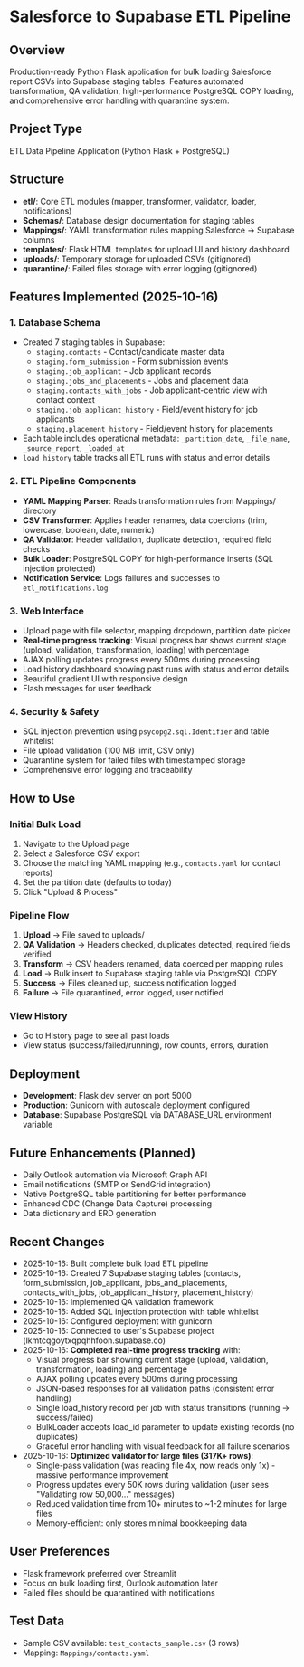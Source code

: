 # Salesforce to Supabase ETL Pipeline

## Overview
Production-ready Python Flask application for bulk loading Salesforce report CSVs into Supabase staging tables. Features automated transformation, QA validation, high-performance PostgreSQL COPY loading, and comprehensive error handling with quarantine system.

## Project Type
ETL Data Pipeline Application (Python Flask + PostgreSQL)

## Structure
- **etl/**: Core ETL modules (mapper, transformer, validator, loader, notifications)
- **Schemas/**: Database design documentation for staging tables
- **Mappings/**: YAML transformation rules mapping Salesforce → Supabase columns
- **templates/**: Flask HTML templates for upload UI and history dashboard
- **uploads/**: Temporary storage for uploaded CSVs (gitignored)
- **quarantine/**: Failed files storage with error logging (gitignored)

## Features Implemented (2025-10-16)

### 1. Database Schema
- Created 7 staging tables in Supabase:
  - `staging.contacts` - Contact/candidate master data
  - `staging.form_submission` - Form submission events
  - `staging.job_applicant` - Job applicant records
  - `staging.jobs_and_placements` - Jobs and placement data
  - `staging.contacts_with_jobs` - Job applicant-centric view with contact context
  - `staging.job_applicant_history` - Field/event history for job applicants
  - `staging.placement_history` - Field/event history for placements
- Each table includes operational metadata: `_partition_date`, `_file_name`, `_source_report`, `_loaded_at`
- `load_history` table tracks all ETL runs with status and error details

### 2. ETL Pipeline Components
- **YAML Mapping Parser**: Reads transformation rules from Mappings/ directory
- **CSV Transformer**: Applies header renames, data coercions (trim, lowercase, boolean, date, numeric)
- **QA Validator**: Header validation, duplicate detection, required field checks
- **Bulk Loader**: PostgreSQL COPY for high-performance inserts (SQL injection protected)
- **Notification Service**: Logs failures and successes to `etl_notifications.log`

### 3. Web Interface
- Upload page with file selector, mapping dropdown, partition date picker
- **Real-time progress tracking**: Visual progress bar shows current stage (upload, validation, transformation, loading) with percentage
- AJAX polling updates progress every 500ms during processing
- Load history dashboard showing past runs with status and error details
- Beautiful gradient UI with responsive design
- Flash messages for user feedback

### 4. Security & Safety
- SQL injection prevention using `psycopg2.sql.Identifier` and table whitelist
- File upload validation (100 MB limit, CSV only)
- Quarantine system for failed files with timestamped storage
- Comprehensive error logging and traceability

## How to Use

### Initial Bulk Load
1. Navigate to the Upload page
2. Select a Salesforce CSV export
3. Choose the matching YAML mapping (e.g., `contacts.yaml` for contact reports)
4. Set the partition date (defaults to today)
5. Click "Upload & Process"

### Pipeline Flow
1. **Upload** → File saved to uploads/
2. **QA Validation** → Headers checked, duplicates detected, required fields verified
3. **Transform** → CSV headers renamed, data coerced per mapping rules
4. **Load** → Bulk insert to Supabase staging table via PostgreSQL COPY
5. **Success** → Files cleaned up, success notification logged
6. **Failure** → File quarantined, error logged, user notified

### View History
- Go to History page to see all past loads
- View status (success/failed/running), row counts, errors, duration

## Deployment
- **Development**: Flask dev server on port 5000
- **Production**: Gunicorn with autoscale deployment configured
- **Database**: Supabase PostgreSQL via DATABASE_URL environment variable

## Future Enhancements (Planned)
- Daily Outlook automation via Microsoft Graph API
- Email notifications (SMTP or SendGrid integration)
- Native PostgreSQL table partitioning for better performance
- Enhanced CDC (Change Data Capture) processing
- Data dictionary and ERD generation

## Recent Changes
- 2025-10-16: Built complete bulk load ETL pipeline
- 2025-10-16: Created 7 Supabase staging tables (contacts, form_submission, job_applicant, jobs_and_placements, contacts_with_jobs, job_applicant_history, placement_history)
- 2025-10-16: Implemented QA validation framework
- 2025-10-16: Added SQL injection protection with table whitelist
- 2025-10-16: Configured deployment with gunicorn
- 2025-10-16: Connected to user's Supabase project (lkmtcqgoytxqpqhhfoon.supabase.co)
- 2025-10-16: **Completed real-time progress tracking** with:
  - Visual progress bar showing current stage (upload, validation, transformation, loading) and percentage
  - AJAX polling updates every 500ms during processing
  - JSON-based responses for all validation paths (consistent error handling)
  - Single load_history record per job with status transitions (running → success/failed)
  - BulkLoader accepts load_id parameter to update existing records (no duplicates)
  - Graceful error handling with visual feedback for all failure scenarios
- 2025-10-16: **Optimized validator for large files (317K+ rows)**:
  - Single-pass validation (was reading file 4x, now reads only 1x) - massive performance improvement
  - Progress updates every 50K rows during validation (user sees "Validating row 50,000..." messages)
  - Reduced validation time from 10+ minutes to ~1-2 minutes for large files
  - Memory-efficient: only stores minimal bookkeeping data

## User Preferences
- Flask framework preferred over Streamlit
- Focus on bulk loading first, Outlook automation later
- Failed files should be quarantined with notifications

## Test Data
- Sample CSV available: `test_contacts_sample.csv` (3 rows)
- Mapping: `Mappings/contacts.yaml`
